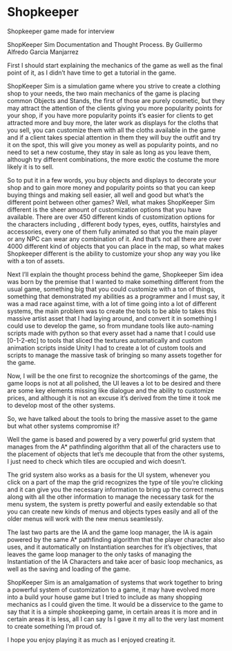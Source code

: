 # Shopkeeper
Shopkeeper game made for interview

ShopKeeper Sim Documentation and Thought Process.
By Guillermo Alfredo Garcia Manjarrez

First I should start explaining the mechanics of the game as well as the final point of it, as I didn’t have time to get a tutorial in the game.

ShopKeeper Sim is a simulation game where you strive to create a clothing shop to your needs, the two main mechanics of the game is placing common Objects and Stands, the first of those are purely cosmetic, but they may attract the attention of the clients giving you more popularity points for your shop, if you have more popularity points it’s easier for clients to get attracted more and buy more, the later work as displays for the cloths that you sell, you can customize them with all the cloths available in the game and if a client takes special attention in them they will buy the outfit and try it on the spot, this will give you money as well as popularity points, and no need to set a new costume, they stay in sale as long as you leave them, although try different combinations, the more exotic the costume the more likely it is to sell.

So to put it in a few words, you buy objects and displays to decorate your shop and to gain more money and popularity points so that you can keep buying things and making sell easier, all well and good but what’s the different point between other games? 
Well, what makes ShopKeeper Sim different is the sheer amount of customization options that you have available. There are over 450 different kinds of customization options for the characters including , different body types, eyes, outfits, hairstyles and accessories, every one of them fully animated so that you the main player or any NPC can wear any combination of it. And that’s not all there are over 4000 different kind of objects that you can place in the map, so what makes Shopkeeper different is the ability to customize your shop any way you like with a ton of assets.

Next I’ll explain the thought process behind the game, Shopkeeper Sim idea was born by the premise that I wanted to make something different from the usual game, something big that you could customize with a ton of things, something that demonstrated my abilities as a programmer and I must say, it was a mad race against time, with a lot of time going into a lot of different systems, the main problem was to create the tools to be able to takes this massive artist asset that I had laying around, and convert it in something I could use to develop the game, so from mundane tools like auto-naming scripts made with python so that every asset had a name that I could use [0-1-2-etc] to tools that sliced the textures automatically and custom animation scripts inside Unity I had to create a lot of custom tools and scripts to manage the massive task of bringing so many assets together for the game.

Now, I will be the one first to recognize the shortcomings of the game, the game loops is not at all polished, the UI leaves a lot to be desired and there are some key elements missing like dialogue and the ability to customize prices, and although it is not an excuse it’s derived from the time it took me to develop most of the other systems.

So, we have talked about the tools to bring the massive asset to the game but what other systems compromise it?

Well the game is based and powered by a very powerful grid system that manages from the A* pathfinding algorithm that all of the characters use to the placement of objects that let’s me decouple that from the other systems, I just need to check which tiles are occupied and wich doesn’t.

The grid system also works as a basis for the UI system, whenever you click on a part of the map the grid recognizes the type of tile you’re clicking and it can give you the necessary information to bring up the correct menus along with all the other information to manage the necessary task for the menu system, the system is pretty powerful and easily extendable so that you can create new kinds of menus and objects types easily and all of the older menus will work with the new menus seamlessly.

The last two parts are the IA and the game loop manager, the IA is again powered by the same A* pathfinding algorithm that the player character also uses, and it automatically on Instantiation searches for it’s objectives, that leaves the game loop manager to the only tasks of managing the Instantiation of the IA Characters and take acer of basic loop mechanics, as well as the saving and loading of the game.

ShopKeeper Sim is an amalgamation of systems that work together to bring a powerful system of customization to a game, it may have evolved more into a build your house game but I tried to include as many shopping mechanics as I could given the time. 
It would be a disservice to the game to say that it is a simple shopkeeping game, in certain areas it is more and in certain areas it is less, all I can say Is I gave it my all to the very last moment to create something I’m proud of.

I hope you enjoy playing it as much as I enjoyed creating it.

